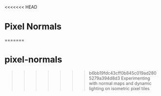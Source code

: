 <<<<<<< HEAD
# Pixel Normals
=======
# pixel-normals
>>>>>>> b6bb19fdc43cff0b845c019ad2805279a394d8d3
Experimenting with normal maps and dynamic lighting on isometric pixel tiles
